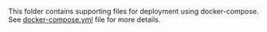This folder contains supporting files for deployment using docker-compose. See [docker-compose.yml](../docker-compose.yml) file for more details.

